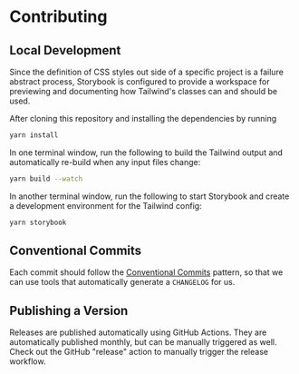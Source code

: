 # Contributing

## Local Development

Since the definition of CSS styles out side of a specific project is a failure abstract process, Storybook is configured to provide a workspace for previewing and documenting how Tailwind's classes can and should be used.

After cloning this repository and installing the dependencies by running

```bash
yarn install
```

In one terminal window, run the following to build the Tailwind output and automatically re-build when any input files change:

```bash
yarn build --watch
```

In another terminal window, run the following to start Storybook and create a development environment for the Tailwind config:

```bash
yarn storybook
```

## Conventional Commits

Each commit should follow the [Conventional Commits](https://www.conventionalcommits.org/en/v1.0.0/) pattern, so that we can use tools that automatically generate a `CHANGELOG` for us.

## Publishing a Version

Releases are published automatically using GitHub Actions. They are automatically published monthly, but can be manually triggered as well. Check out the GitHub "release" action to manually trigger the release workflow.
